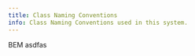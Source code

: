 ```yaml
---
title: Class Naming Conventions
info: Class Naming Conventions used in this system.
---
```


BEM asdfas